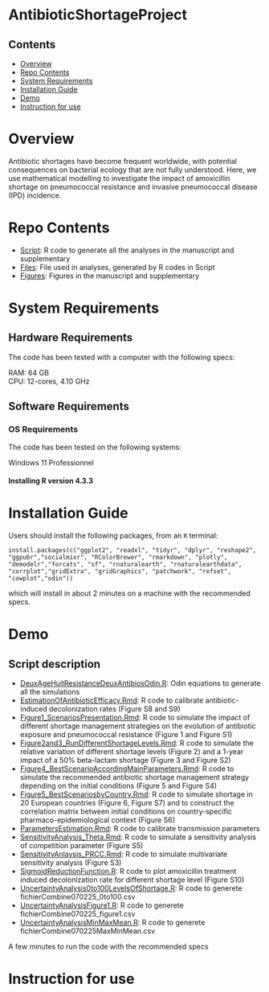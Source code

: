 # AntibioticShortageProject

## Contents

- [Overview](#overview)
- [Repo Contents](#repo-contents)
- [System Requirements](#system-requirements)
- [Installation Guide](#installation-guide)
- [Demo](#demo)
- [Instruction for use](#instruction-for-use)


# Overview

Antibiotic shortages have become frequent worldwide, with potential consequences on bacterial ecology that are not fully understood. Here, we use mathematical modelling to investigate the impact of amoxicillin shortage on pneumococcal resistance and invasive pneumococcal disease (IPD) incidence.

# Repo Contents

- [Script](./Script): R code to generate all the analyses in the manuscript and supplementary
- [Files](./Files): File used in analyses, generated by R codes in Script
- [Figures](./Figures): Figures in the manuscript and supplementary

# System Requirements

## Hardware Requirements

The code has been tested with a computer with the following specs:

RAM: 64 GB  
CPU: 12-cores, 4.10 GHz

## Software Requirements

### OS Requirements

The code has been tested on the following systems:

Windows 11 Professionnel

#### Installing R version 4.3.3 

# Installation Guide


Users should install the following packages, from an `R` terminal:

```
install.packages(c("ggplot2", "readxl", "tidyr", "dplyr", "reshape2", "ggpubr","socialmixr", "RColorBrewer", "rmarkdown", "plotly", "demodelr","forcats", "sf", "rnaturalearth", "rnaturalearthdata", "corrplot","gridExtra", "gridGraphics", "patchwork", "refset", "cowplot","odin"))
```

which will install in about 2 minutes on a machine with the recommended specs.

# Demo

## Script description

- [DeuxAgeHuitResistanceDeuxAntibiosOdin.R](./Script/DeuxAgeHuitResistanceDeuxAntibiosOdin.R): Odin equations to generate all the simulations
- [EstimationOfAntibioticEfficacy.Rmd](./Script/EstimationOfAntibioticEfficacy.Rmd): R code to calibrate antibiotic-induced decolonization rates (Figure S8 and S9)
- [Figure1_ScenariosPresentation.Rmd](./Script/Figure1_ScenariosPresentation.Rmd): R code to simulate the impact of different shortage management strategies on the evolution of antibiotic exposure and pneumococcal resistance (Figure 1 and Figure S1)
- [Figure2and3_RunDifferentShortageLevels.Rmd](./Script/Figure2and3_RunDifferentShortageLevels.Rmd): R code to simulate the relative variation of different shortage levels (Figure 2) and a 1-year impact of a 50% beta-lactam shortage (Figure 3 and Figure S2)
- [Figure4_BestScenarioAccordingMainParameters.Rmd](./Script/Figure4_BestScenarioAccordingMainParameters.Rmd): R code to simulate the recommended antibiotic shortage management strategy depending on the initial conditions (Figure 5 and Figure S4)
- [Figure5_BestScenariosbyCountry.Rmd](./Script/Figure5_BestScenariosbyCountry.Rmd): R code to simulate shortage in 20 European countries (Figure 6, Figure S7) and to construct the correlation matrix between initial conditions on country-specific pharmaco-epidemiological context (Figure S6)
- [ParametersEstimation.Rmd](./Script/ParametersEstimation.Rmd): R code to calibrate transmission parameters 
- [SensitivityAnalysis_Theta.Rmd](./Script/SensitivityAnalysis_Theta.Rmd): R code to simulate a sensitivity analysis of competition parameter (Figure S5)
- [SensitivityAnlaysis_PRCC.Rmd](./Script/SensitivityAnlaysis_PRCC.Rmd): R code to simulate multivariate sensitivity analysis (Figure S3)
- [SigmoidReductionFunction.R](./Script/SigmoidReductionFunction.R): R code to plot amoxicillin treatment induced decolonization rate for different shortage level (Figure S10)
- [UncertaintyAnalysis0to100LevelsOfShortage.R](./Script/UncertaintyAnalysis0to100LevelsOfShortage.R): R code to generete fichierCombine070225_0to100.csv
- [UncertaintyAnalysisFigure1.R](./Script/UncertaintyAnalysisFigure1.R): R code to generete fichierCombine070225_figure1.csv
- [UncertaintyAnalysisMinMaxMean.R](./Script/UncertaintyAnalysisMinMaxMean.R): R code to generete fichierCombine070225MaxMinMean.csv

A few minutes to run the code with the recommended specs

# Instruction for use
